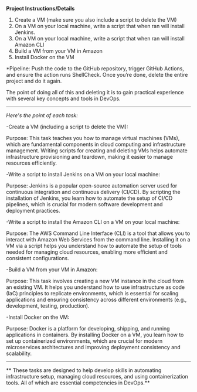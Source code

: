 **Project Instructions/Details**

1. Create a VM (make sure you also include a script to delete the VM)
2. On a VM on your local machine, write a script that when ran will install Jenkins.
3. On a VM on your local machine, write a script that when ran will install Amazon CLI
4. Build a VM from your VM in Amazon
5. Install Docker on the VM

   
*Pipeline: Push the code to the GitHub repository, trigger GitHub Actions, and ensure the action runs ShellCheck.
Once you’re done, delete the entire project and do it again. 

The point of doing all of this and deleting it is to gain practical experience with several key concepts and tools in DevOps. 


------------------------------------------------------------------

_Here's the point of each task:_

-Create a VM (including a script to delete the VM):

Purpose: This task teaches you how to manage virtual machines (VMs), which are fundamental components in cloud computing and infrastructure management. Writing scripts for creating and deleting VMs helps automate infrastructure provisioning and teardown, making it easier to manage resources efficiently.


-Write a script to install Jenkins on a VM on your local machine:

Purpose: Jenkins is a popular open-source automation server used for continuous integration and continuous delivery (CI/CD). By scripting the installation of Jenkins, you learn how to automate the setup of CI/CD pipelines, which is crucial for modern software development and deployment practices.

-Write a script to install the Amazon CLI on a VM on your local machine:

Purpose: The AWS Command Line Interface (CLI) is a tool that allows you to interact with Amazon Web Services from the command line. Installing it on a VM via a script helps you understand how to automate the setup of tools needed for managing cloud resources, enabling more efficient and consistent configurations.


-Build a VM from your VM in Amazon:

Purpose: This task involves creating a new VM instance in the cloud from an existing VM. It helps you understand how to use infrastructure as code (IaC) principles to replicate environments, which is essential for scaling applications and ensuring consistency across different environments (e.g., development, testing, production).


-Install Docker on the VM:

Purpose: Docker is a platform for developing, shipping, and running applications in containers. By installing Docker on a VM, you learn how to set up containerized environments, which are crucial for modern microservices architectures and improving deployment consistency and scalability.



------------------------------------------------------------------
**
These tasks are designed to help develop skills in automating infrastructure setup, managing cloud resources, and using containerization tools. All of which are essential competencies in DevOps.** 
